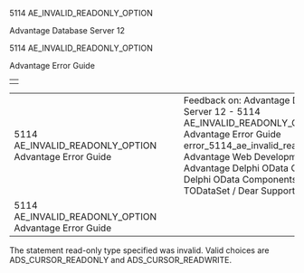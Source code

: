 5114 AE\_INVALID\_READONLY\_OPTION




Advantage Database Server 12  

5114 AE\_INVALID\_READONLY\_OPTION

Advantage Error Guide

|  |
| --- |
|  |

|  |  |  |  |  |
| --- | --- | --- | --- | --- |
| 5114 AE\_INVALID\_READONLY\_OPTION  Advantage Error Guide |  |  | Feedback on: Advantage Database Server 12 - 5114 AE\_INVALID\_READONLY\_OPTION Advantage Error Guide error\_5114\_ae\_invalid\_readonly\_option Advantage Web Development > Advantage Delphi OData Client > Delphi OData Components > TODataSet / Dear Support Staff, |  |
| 5114 AE\_INVALID\_READONLY\_OPTION  Advantage Error Guide |  |  |  |  |

The statement read-only type specified was invalid. Valid choices are ADS\_CURSOR\_READONLY and ADS\_CURSOR\_READWRITE.